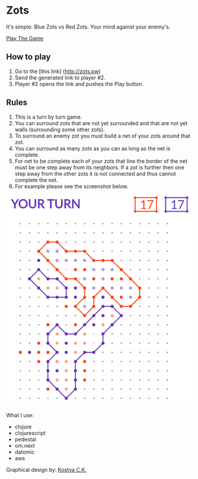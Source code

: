 # Zots

It's simple: Blue Zots vs Red Zots. Your mind against your enemy's.

[Play The Game](http://zots.pw)

## How to play
1. Go to the [this link] (http://zots.pw)
2. Send the generated link to player #2.
3. Player #2 opens the link and pushes the Play button.

## Rules
1. This is a turn by turn game.
2. You can surround zots that are not yet surrounded and that are not yet walls (surrounding some other zots).
3. To surround an enemy zot you must build a net of your zots around that zot.
4. You can surround as many zots as you can as long as the net is complete.
5. For net to be complete each of your zots that line the border of the net must be one step away from its neighbors. If a zot is further then one step away from the other zots it is not connected and thus cannot complete the net.
6. For example please see the screenshot below.

![Game Example](zots_example.png)

What I use:
- clojure
- clojurescript
- pedestal
- om.next
- datomic
- aws

Graphical design by: [Kostya C.K.](http://www.altermade.com)
